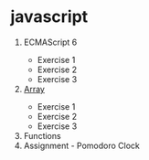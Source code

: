 # javascript
<ol>
   <li>ECMAScript 6</li>
   <ul>
       <li>Exercise 1</li>
       <li>Exercise 2</li>
       <li>Exercise 3</li>
   </ul>
   <li><a href="array.js">Array</a></li>
   <ul>
       <li>Exercise 1<a href="https://github.com/Akhras4/javascript- 
        A/blob/2cd09be6b40a23f932538440482ad7c9c7748bbb/array.js#L7"></a></li>
       <li>Exercise 2</li>
       <li>Exercise 3</li>
   </ul>
   <li>Functions</li>
   <li>Assignment - Pomodoro Clock</li>
</ol>

